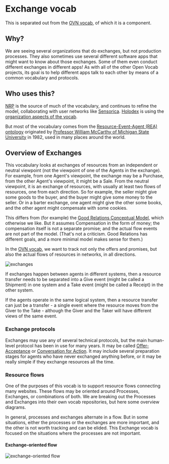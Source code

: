 # Exchange vocab

This is separated out from the [OVN vocab](https://github.com/openvocab/ovn), of which it is a component. 

## Why?

We are seeing several organizations that do exchanges, but not production processes. They also sometimes use several different software apps that might want to know about those exchanges. Some of them even conduct different exchanges in different apps! As with all of the other Open Vocab projects, its goal is to help different apps talk to each other by means of a common vocabulary and protocols.

## Who uses this?

[NRP](https://github.com/valnet/valuenetwork) is the source of much of the vocabulary, and continues to refine the model, collaborating with user networks like [Sensorica](http://nrp.sensorica.co). [Holodex](https://github.com/open-app/holodex) is using the [organization aspects of the vocab](https://github.com/openvocab/holodex).

But most of the vocabulary comes from the [Resource-Event-Agent (REA) ontology](http://en.wikipedia.org/wiki/Resources,_events,_agents_(accounting_model)) originated by [Professor William McCarthy of Michigan State University](https://www.msu.edu/~mccarth4/) in 1982, used in many places around the world.

## Overview of Exchanges

This vocabulary looks at exchanges of resources from an independent or neutral viewpoint (not the viewpoint of one of the Agents in the exchange). For example, from one Agent's viewpoint, the exchange may be a Purchase, from the other Agent's viewpoint, it might be a Sale. From the neutral viewpoint, it is an exchange of resources, with usually at least two flows of resources, one from each direction. So for example, the seller might give some goods to the buyer, and the buyer might give some money to the seller. Or in a barter exchange, one agent might give the other some books, and the other agent might compensate with some cookies.

This differs from (for example) the [Good Relations Conceptual Model](http://wiki.goodrelations-vocabulary.org/Documentation/Conceptual_model), which otherwise we like. But it assumes Compensation in the form of money; the compensation itself is not a separate promise; and the actual flow events are not part of the model. (That's not a criticism. Good Relations has different goals, and a more minimal model makes sense for them.)

In the [OVN vocab](https://github.com/openvocab/ovn), we want to track not only the offers and promises, but also the actual flows of resources in networks, in all directions.

![exchanges](https://docs.google.com/drawings/d/1BnVK0J6mJd9OCpqLhJPp59vyutK_Q2ggOJJSyMkNc4o/pub?w=485&h=398)

If exchanges happen between agents in different systems, then a resource transfer needs to be separated into a Give event (might be called a Shipment) in one system and a Take event (might be called a Receipt) in the other system.

If the agents operate in the same logical system, then a resource transfer can just be a transfer - a single event where the resource moves from the Giver to the Take - although the Giver and the Taker will have different views of the same event.

### Exchange protocols

Exchanges may use any of several technical protocols, but the main human-level protocol has been in use for many years. It may be called [Offer-Acceptance](https://en.wikipedia.org/wiki/Offer_and_acceptance) or [Conversation for Action](http://conversationsforaction.com/cfa-playground). It may include several preparation stages for agents who have never exchanged anything before, or it may be really simple if they exchange resources all the time.

### Resource flows

One of the purposes of this vocab is to support resource flows connecting many websites. These flows may be oriented around Processes, Exchanges, or combinations of both. We are breaking out the Processes and Exchanges into their own vocab repositories, but here some overview diagrams.

In general, processes and exchanges alternate in a flow. But in some situations, either the processes or the exchanges are more important, and the other is not worth tracking and can be elided. This Exchange vocab is focused on the situations where the processes are not important.

#### Exchange-oriented flow

![exchange-oriented flow](https://docs.google.com/drawings/d/1og6iUscoFmzHm2zkfhwSU3lp6zHPX2j3BfvTmyfGmww/pub?w=720&h=330)


